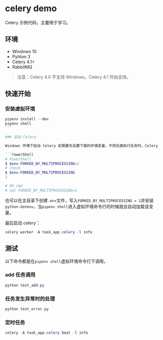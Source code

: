 # celery demo

Celery 示例代码，主要用于学习。

## 环境

- Windows 10
- Pyhton 3
- Celery 4.1+
- RabbitMQ

> 注意：Celery 4.0 不支持 Windows。Celery 4.1 开始支持。

## 快速开始

### 安装虚拟环境

````PowerShell
pipenv install --dev
pipenv shell
```

### 启动 Celery

Windows 环境下启动 Celery 前需要先设置下面的环境变量，不然后面执行任务时，Celery 后端会报错。

```PowerShell
# PowerShell
$ $env:FORKED_BY_MULTIPROCESSING=1
# check
$ $env:FORKED_BY_MULTIPROCESSING
1

# OR cmd
# set FORKED_BY_MULTIPROCESSING=1
````

也可以在主目录下创建`.env`文件，写入`FORKED_BY_MULTIPROCESSING = 1`并安装`python-dotenv`，当`pipenv shell`进入虚拟环境命令行的时候就会自动加载该变量。

最后启动 celery：

```PowerShell
celery worker -A task_app.celery -l info
```

## 测试

以下命令都是在`pipenv shell`虚拟环境命令行下调用。

### add 任务调用

```PowerShell
python test_add.py
```

### 任务发生异常时的处理

```PowerShell
python test_error.py
```

### 定时任务

```PowerShell
celery -A task_app.celery beat -l info
```
